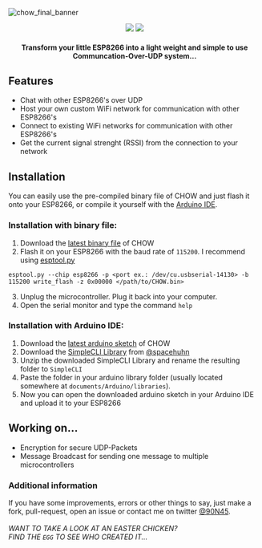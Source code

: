![chow_final_banner](https://user-images.githubusercontent.com/79598596/170844036-e8dadc2d-09be-4a54-b8a0-57bea036af74.png)
<p align="center">
  <img src="https://img.shields.io/badge/Arduino-00979D?style=for-the-badge&logo=Arduino&logoColor=white">
  <img src="https://img.shields.io/badge/espressif-E7352C?style=for-the-badge&logo=espressif&logoColor=white">
</p>
<h4 align="center">Transform your little ESP8266 into a light weight and simple to use Communcation-Over-UDP system...</h4>

## Features
- Chat with other ESP8266's over UDP
- Host your own custom WiFi network for communication with other ESP8266's
- Connect to existing WiFi networks for communication with other ESP8266's
- Get the current signal strenght (RSSI) from the connection to your network

## Installation
You can easily use the pre-compiled binary file of CHOW and just flash it onto your ESP8266, or compile it yourself with the [Arduino IDE](https://www.arduino.cc/en/software).
### Installation with binary file:
1. Download the [latest binary file](https://github.com/90N45-d3v/CHOW/releases) of CHOW
2. Flash it on your ESP8266 with the baud rate of ````115200````. I recommend using [esptool.py](https://docs.espressif.com/projects/esptool/en/latest/esp8266/)
````
esptool.py --chip esp8266 -p <port ex.: /dev/cu.usbserial-14130> -b 115200 write_flash -z 0x00000 </path/to/CHOW.bin>
````
3. Unplug the microcontroller. Plug it back into your computer.
4. Open the serial monitor and type the command ````help````
### Installation with Arduino IDE:
1. Download the [latest arduino sketch](https://github.com/90N45-d3v/CHOW/releases) of CHOW
2. Download the [SimpleCLI Library](https://github.com/spacehuhn/SimpleCLI/archive/master.zip) from [@spacehuhn](https://github.com/spacehuhn)
3. Unzip the downloaded SimpleCLI Library and rename the resulting folder to ````SimpleCLI````
4. Paste the folder in your arduino library folder (usually located somewhere at ````documents/Arduino/libraries````).
5. Now you can open the downloaded arduino sketch in your Arduino IDE and upload it to your ESP8266

## Working on...
- Encryption for secure UDP-Packets
- Message Broadcast for sending one message to multiple microcontrollers

### Additional information
If you have some improvements, errors or other things to say, just make a fork, pull-request, open an issue or contact me on twitter [@90N45](https://twitter.com/90N45).
<br>
<br>
<i>WANT TO TAKE A LOOK AT AN EASTER CHICKEN?<br>FIND THE ````EGG```` TO SEE WHO CREATED IT...</i>
